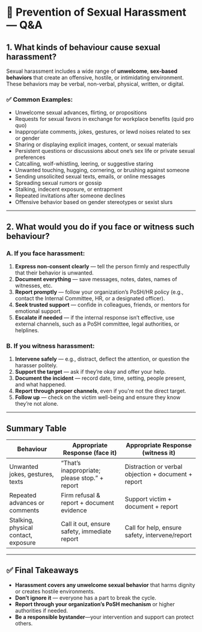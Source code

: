 # 📘 Prevention of Sexual Harassment — Q&A

## 1. What kinds of behaviour cause sexual harassment?

Sexual harassment includes a wide range of **unwelcome**, **sex-based behaviors** that create an offensive, hostile, or intimidating environment. These behaviors may be verbal, non-verbal, physical, written, or digital.

### ✅ Common Examples:
- Unwelcome sexual advances, flirting, or propositions  
- Requests for sexual favors in exchange for workplace benefits (quid pro quo)  
- Inappropriate comments, jokes, gestures, or lewd noises related to sex or gender  
- Sharing or displaying explicit images, content, or sexual materials  
- Persistent questions or discussions about one’s sex life or private sexual preferences  
- Catcalling, wolf-whistling, leering, or suggestive staring  
- Unwanted touching, hugging, cornering, or brushing against someone  
- Sending unsolicited sexual texts, emails, or online messages  
- Spreading sexual rumors or gossip  
- Stalking, indecent exposure, or entrapment  
- Repeated invitations after someone declines  
- Offensive behavior based on gender stereotypes or sexist slurs  

---

## 2. What would you do if you face or witness such behaviour?

### A. If **you face harassment**:
1. **Express non-consent clearly** — tell the person firmly and respectfully that their behavior is unwanted.  
2. **Document everything** — save messages, notes, dates, names of witnesses, etc.  
3. **Report promptly** — follow your organization’s PoSH/HR policy (e.g., contact the Internal Committee, HR, or a designated officer).  
4. **Seek trusted support** — confide in colleagues, friends, or mentors for emotional support.  
5. **Escalate if needed** — if the internal response isn’t effective, use external channels, such as a PoSH committee, legal authorities, or helplines.

### B. If you **witness harassment**:
1. **Intervene safely** — e.g., distract, deflect the attention, or question the harasser politely.  
2. **Support the target** — ask if they’re okay and offer your help.  
3. **Document the incident** — record date, time, setting, people present, and what happened.  
4. **Report through proper channels**, even if you're not the direct target.  
5. **Follow up** — check on the victim well-being and ensure they know they’re not alone.

---

## Summary Table

| **Behaviour**                          | **Appropriate Response (face it)**                  | **Appropriate Response (witness it)**              |
|---------------------------------------|-----------------------------------------------------|----------------------------------------------------|
| Unwanted jokes, gestures, texts       | “That’s inappropriate; please stop.” + report       | Distraction or verbal objection + document + report |
| Repeated advances or comments         | Firm refusal & report + document evidence           | Support victim + document + report                 |
| Stalking, physical contact, exposure  | Call it out, ensure safety, immediate report        | Call for help, ensure safety, intervene/report     |

---

## ✅ Final Takeaways
- **Harassment covers any unwelcome sexual behavior** that harms dignity or creates hostile environments.  
- **Don’t ignore it** — everyone has a part to break the cycle.  
- **Report through your organization’s PoSH mechanism** or higher authorities if needed.  
- **Be a responsible bystander**—your intervention and support can protect others.
